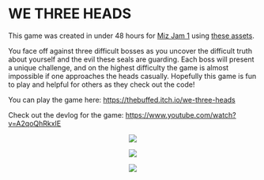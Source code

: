 # WE THREE HEADS

This game was created in under 48 hours for [Miz Jam 1](https://itch.io/jam/miz-jam-1) using [these assets](https://www.kenney.nl/assets/bit-pack).

You face off against three difficult bosses as you uncover the difficult truth about yourself and the evil these seals are guarding. Each boss will present a unique challenge, and on the highest difficulty the game is almost impossible if one approaches the heads casually. Hopefully this game is fun to play and helpful for others as they check out the code!

You can play the game here: https://thebuffed.itch.io/we-three-heads

Check out the devlog for the game: https://www.youtube.com/watch?v=A2qoQhRkxIE

<p align="center"><img src="https://github.com/erdavids/WE-THREE-HEADS/blob/master/Assets/git-image-1.png"></p>
<p align="center"><img src="https://github.com/erdavids/WE-THREE-HEADS/blob/master/Assets/git-image-2.png"></p>
<p align="center"><img src="https://github.com/erdavids/WE-THREE-HEADS/blob/master/Assets/git-image-3.png"></p>
